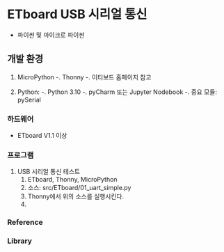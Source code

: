 # ETboard USB 시리얼 통신
- 파이썬 및 마이크로 파이썬 


## 개발 환경 
1. MicroPython
-. Thonny
-. 이티보드 홈페이지 참고
 

2. Python: 
-. Python 3.10 
-. pyCharm 또는 Jupyter Nodebook
-. 중요 모듈: pySerial
 
### 하드웨어
- ETboard V1.1 이상


### 프로그램
1. USB 시리얼 통신 테스트
   1. ETboard, Thonny, MicroPython
   2. 소스: src/ETboard/01_uart_simple.py
   3. Thonny에서 위의 소스를 실행시킨다.
   4. 
   

### Reference


### Library
